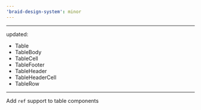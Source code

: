 ```yaml
---
'braid-design-system': minor
---
```


---
updated:
  - Table
  - TableBody
  - TableCell
  - TableFooter
  - TableHeader
  - TableHeaderCell
  - TableRow
---

Add `ref` support to table components
